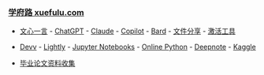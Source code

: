 ### **[学府路 xuefulu.com](http://xuefulu.com/)**

+ [文心一言](https://yiyan.baidu.com/) - [ChatGPT](https://chat.openai.com/) - [Claude](https://claude.ai/) - [Copilot](https://copilot.microsoft.com) - [Bard](https://bard.google.com/chat) - [文件分享](https://wormhole.app) - [激活工具](https://pan.baidu.com/s/14U3zIG4tG6ZdMBrHaPaLzw?pwd=c65c#list/path=%2FHEU%20KMS%20Activator)

+ [Devv](https://devv.ai) - [Lightly](https://lightly.teamcode.com/login) - [Jupyter Notebooks](https://jupyter.org/try-jupyter/notebooks/?path=notebooks/Intro.ipynb) - [Online Python](https://www.online-python.com/) - [Deepnote](https://deepnote.com/sign-in) - [Kaggle](https://www.kaggle.com/)

+ [毕业论文资料收集](https://send2me.cn/b8YG5Ez2/RI-z442A7iRs7A)




